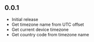 ## 0.0.1

* Initial release
* Get timezone name from UTC offset
* Get current device timezone
* Get country code from timezone name
